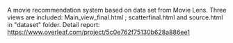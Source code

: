 
A movie recommendation system based on data set from Movie Lens. 
Three views are included: Main_view_final.html ; scatterfinal.html and source.html in "dataset" folder. 
Detail report: https://www.overleaf.com/project/5c0e762f75130b628a886ee1
